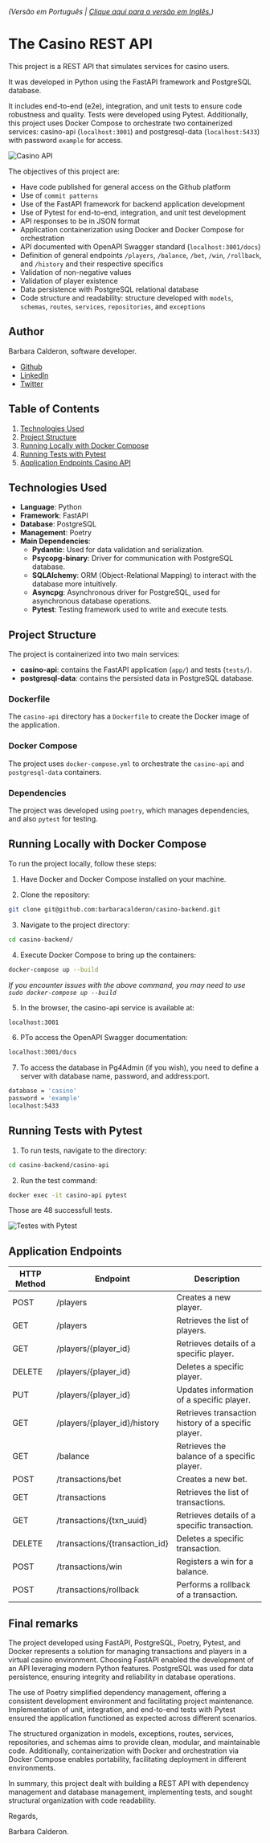 _(Versão em Português | [Clique aqui para a versão em Inglês.](https://github.com/barbaracalderon/casino-backend/blob/main/README-en.md))_

# The Casino REST API

This project is a REST API that simulates services for casino users.

It was developed in Python using the FastAPI framework and PostgreSQL database.

It includes end-to-end (e2e), integration, and unit tests to ensure code robustness and quality. Tests were developed using Pytest. Additionally, this project uses Docker Compose to orchestrate two containerized services: casino-api (`localhost:3001`) and postgresql-data (`localhost:5433`) with password `example` for access.

![Casino API](casino-api.png)

The objectives of this project are:

- Have code published for general access on the Github platform
- Use of `commit patterns`
- Use of the FastAPI framework for backend application development
- Use of Pytest for end-to-end, integration, and unit test development
- API responses to be in JSON format
- Application containerization using Docker and Docker Compose for orchestration
- API documented with OpenAPI Swagger standard (`localhost:3001/docs`)
- Definition of general endpoints `/players`, `/balance`, `/bet`, `/win`, `/rollback`, and `/history` and their respective specifics
- Validation of non-negative values
- Validation of player existence
- Data persistence with PostgreSQL relational database
- Code structure and readability: structure developed with `models`, `schemas`, `routes`, `services`, `repositories`, and `exceptions`

## Author
Barbara Calderon, software developer.

- [Github](https://www.github.com/barbaracalderon)
- [LinkedIn](https://www.linkedin.com/in/barbaracalderondev)
- [Twitter](https://www.x.com/bederoni)

## Table of Contents
1. [Technologies Used](#technologies-used)
2. [Project Structure](#project-structure)
3. [Running Locally with Docker Compose](#running-locally-with-docker-compose)
4. [Running Tests with Pytest](#running-tests-with-pytest)
5. [Application Endpoints Casino API](#application-endpoints-casino-api)

## Technologies Used

- **Language**: Python
- **Framework**: FastAPI
- **Database**: PostgreSQL
- **Management**: Poetry
- **Main Dependencies**:
    - **Pydantic**: Used for data validation and serialization.
    - **Psycopg-binary**: Driver for communication with PostgreSQL database.
    - **SQLAlchemy**: ORM (Object-Relational Mapping) to interact with the database more intuitively.
    - **Asyncpg**: Asynchronous driver for PostgreSQL, used for asynchronous database operations.
    - **Pytest**: Testing framework used to write and execute tests.

## Project Structure

The project is containerized into two main services:
- **casino-api**: contains the FastAPI application (`app/`) and tests (`tests/`).
- **postgresql-data**: contains the persisted data in PostgreSQL database.

### Dockerfile
The `casino-api` directory has a `Dockerfile` to create the Docker image of the application.

### Docker Compose
The project uses `docker-compose.yml` to orchestrate the `casino-api` and `postgresql-data` containers.

### Dependencies
The project was developed using `poetry`, which manages dependencies, and also `pytest` for testing.

## Running Locally with Docker Compose

To run the project locally, follow these steps:

1. Have Docker and Docker Compose installed on your machine.

2. Clone the repository:

```bash
git clone git@github.com:barbaracalderon/casino-backend.git
```

3. Navigate to the project directory:

```bash
cd casino-backend/
```

4. Execute Docker Compose to bring up the containers:

```bash
docker-compose up --build
```

_If you encounter issues with the above command, you may need to use `sudo docker-compose up --build`_

5. In the browser, the casino-api service is available at:

```bash
localhost:3001
```

6. PTo access the OpenAPI Swagger documentation:

```bash
localhost:3001/docs
```

7. To access the database in Pg4Admin (if you wish), you need to define a server with database name, password, and address:port.

```bash
database = 'casino'
password = 'example'
localhost:5433
```

## Running Tests with Pytest

1. To run tests, navigate to the directory:

```bash
cd casino-backend/casino-api
```

2. Run the test command:

```bash
docker exec -it casino-api pytest
```

Those are 48 successfull tests.

![Testes with Pytest](tests.png)


## Application Endpoints


| HTTP Method | Endpoint                    | Description                                                  |
|-------------|-----------------------------|--------------------------------------------------------------|
| POST        | /players                    | Creates a new player.                                         |
| GET         | /players                    | Retrieves the list of players.                                |
| GET         | /players/{player_id}        | Retrieves details of a specific player.                       |
| DELETE      | /players/{player_id}        | Deletes a specific player.                                    |
| PUT         | /players/{player_id}        | Updates information of a specific player.                     |
| GET         | /players/{player_id}/history | Retrieves transaction history of a specific player.          |
| GET         | /balance                    | Retrieves the balance of a specific player.                   |
| POST        | /transactions/bet           | Creates a new bet.                                            |
| GET         | /transactions               | Retrieves the list of transactions.                           |
| GET         | /transactions/{txn_uuid}    | Retrieves details of a specific transaction.                  |
| DELETE      | /transactions/{transaction_id} | Deletes a specific transaction.                            |
| POST        | /transactions/win           | Registers a win for a balance.                                |
| POST        | /transactions/rollback      | Performs a rollback of a transaction.                         |



## Final remarks

The project developed using FastAPI, PostgreSQL, Poetry, Pytest, and Docker represents a solution for managing transactions and players in a virtual casino environment. Choosing FastAPI enabled the development of an API leveraging modern Python features. PostgreSQL was used for data persistence, ensuring integrity and reliability in database operations.

The use of Poetry simplified dependency management, offering a consistent development environment and facilitating project maintenance. Implementation of unit, integration, and end-to-end tests with Pytest ensured the application functioned as expected across different scenarios.

The structured organization in models, exceptions, routes, services, repositories, and schemas aims to provide clean, modular, and maintainable code. Additionally, containerization with Docker and orchestration via Docker Compose enables portability, facilitating deployment in different environments.

In summary, this project dealt with building a REST API with dependency management and database management, implementing tests, and sought structural organization with code readability.

Regards,

Barbara Calderon.
